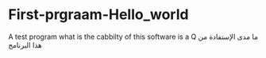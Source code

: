 # First-prgraam-Hello_world
A test program 
what is the cabbilty of this software is a Q
ما مدى الإستفادة من هذا البرنامج
